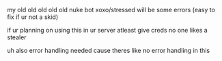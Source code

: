 my old old old old old nuke bot xoxo/stressed 
will be some errors (easy to fix if ur not a skid)

if ur planning on using this in ur server atleast give creds 
no one likes a stealer 

uh also error handling needed cause theres like no error handling in this
